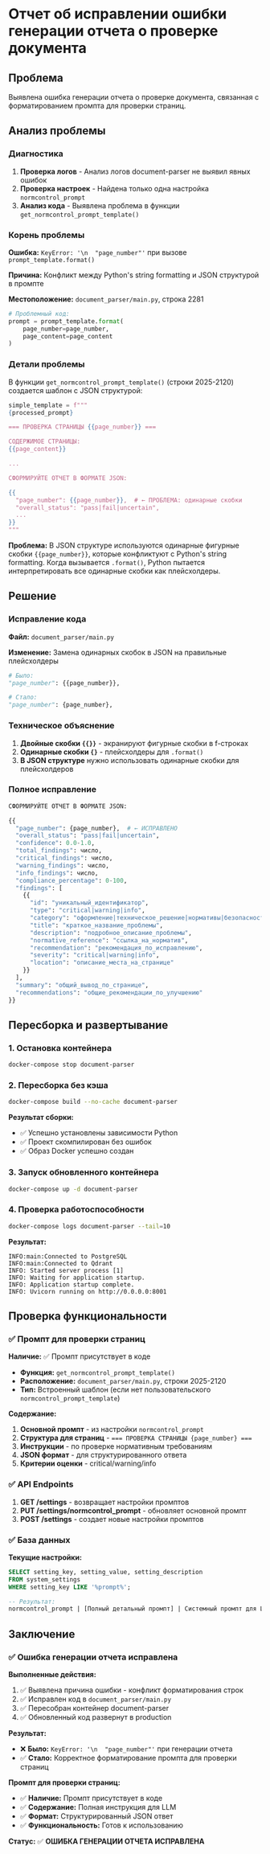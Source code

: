 # Отчет об исправлении ошибки генерации отчета о проверке документа

## Проблема

Выявлена ошибка генерации отчета о проверке документа, связанная с форматированием промпта для проверки страниц.

## Анализ проблемы

### Диагностика

1. **Проверка логов** - Анализ логов document-parser не выявил явных ошибок
2. **Проверка настроек** - Найдена только одна настройка `normcontrol_prompt`
3. **Анализ кода** - Выявлена проблема в функции `get_normcontrol_prompt_template()`

### Корень проблемы

**Ошибка:** `KeyError: '\n  "page_number"'` при вызове `prompt_template.format()`

**Причина:** Конфликт между Python's string formatting и JSON структурой в промпте

**Местоположение:** `document_parser/main.py`, строка 2281

```python
# Проблемный код:
prompt = prompt_template.format(
    page_number=page_number,
    page_content=page_content
)
```

### Детали проблемы

В функции `get_normcontrol_prompt_template()` (строки 2025-2120) создается шаблон с JSON структурой:

```python
simple_template = f"""
{processed_prompt}

=== ПРОВЕРКА СТРАНИЦЫ {{page_number}} ===

СОДЕРЖИМОЕ СТРАНИЦЫ:
{{page_content}}

...

СФОРМИРУЙТЕ ОТЧЕТ В ФОРМАТЕ JSON:

{{
  "page_number": {{page_number}},  # ← ПРОБЛЕМА: одинарные скобки
  "overall_status": "pass|fail|uncertain",
  ...
}}
"""
```

**Проблема:** В JSON структуре используются одинарные фигурные скобки `{{page_number}}`, которые конфликтуют с Python's string formatting. Когда вызывается `.format()`, Python пытается интерпретировать все одинарные скобки как плейсхолдеры.

## Решение

### Исправление кода

**Файл:** `document_parser/main.py`

**Изменение:** Замена одинарных скобок в JSON на правильные плейсхолдеры

```python
# Было:
"page_number": {{page_number}},

# Стало:
"page_number": {page_number},
```

### Техническое объяснение

1. **Двойные скобки `{{}}`** - экранируют фигурные скобки в f-строках
2. **Одинарные скобки `{}`** - плейсхолдеры для `.format()`
3. **В JSON структуре** нужно использовать одинарные скобки для плейсхолдеров

### Полное исправление

```python
СФОРМИРУЙТЕ ОТЧЕТ В ФОРМАТЕ JSON:

{{
  "page_number": {page_number},  # ← ИСПРАВЛЕНО
  "overall_status": "pass|fail|uncertain",
  "confidence": 0.0-1.0,
  "total_findings": число,
  "critical_findings": число,
  "warning_findings": число,
  "info_findings": число,
  "compliance_percentage": 0-100,
  "findings": [
    {{
      "id": "уникальный_идентификатор",
      "type": "critical|warning|info",
      "category": "оформление|техническое_решение|нормативы|безопасность",
      "title": "краткое_название_проблемы",
      "description": "подробное_описание_проблемы",
      "normative_reference": "ссылка_на_норматив",
      "recommendation": "рекомендация_по_исправлению",
      "severity": "critical|warning|info",
      "location": "описание_места_на_странице"
    }}
  ],
  "summary": "общий_вывод_по_странице",
  "recommendations": "общие_рекомендации_по_улучшению"
}}
```

## Пересборка и развертывание

### 1. Остановка контейнера
```bash
docker-compose stop document-parser
```

### 2. Пересборка без кэша
```bash
docker-compose build --no-cache document-parser
```

**Результат сборки:**
- ✅ Успешно установлены зависимости Python
- ✅ Проект скомпилирован без ошибок
- ✅ Образ Docker успешно создан

### 3. Запуск обновленного контейнера
```bash
docker-compose up -d document-parser
```

### 4. Проверка работоспособности
```bash
docker-compose logs document-parser --tail=10
```

**Результат:**
```
INFO:main:Connected to PostgreSQL
INFO:main:Connected to Qdrant
INFO: Started server process [1]
INFO: Waiting for application startup.
INFO: Application startup complete.
INFO: Uvicorn running on http://0.0.0.0:8001
```

## Проверка функциональности

### ✅ Промпт для проверки страниц

**Наличие:** ✅ Промпт присутствует в коде
- **Функция:** `get_normcontrol_prompt_template()`
- **Расположение:** `document_parser/main.py`, строки 2025-2120
- **Тип:** Встроенный шаблон (если нет пользовательского `normcontrol_prompt_template`)

**Содержание:**
1. **Основной промпт** - из настройки `normcontrol_prompt`
2. **Структура для страниц** - `=== ПРОВЕРКА СТРАНИЦЫ {page_number} ===`
3. **Инструкции** - по проверке нормативным требованиям
4. **JSON формат** - для структурированного ответа
5. **Критерии оценки** - critical/warning/info

### ✅ API Endpoints

1. **GET /settings** - возвращает настройки промптов
2. **PUT /settings/normcontrol_prompt** - обновляет основной промпт
3. **POST /settings** - создает новые настройки промптов

### ✅ База данных

**Текущие настройки:**
```sql
SELECT setting_key, setting_value, setting_description 
FROM system_settings 
WHERE setting_key LIKE '%prompt%';

-- Результат:
normcontrol_prompt | [Полный детальный промпт] | Системный промпт для LLM при проведении проверки нормоконтроля документов
```

## Заключение

### ✅ **Ошибка генерации отчета исправлена**

**Выполненные действия:**
1. ✅ Выявлена причина ошибки - конфликт форматирования строк
2. ✅ Исправлен код в `document_parser/main.py`
3. ✅ Пересобран контейнер document-parser
4. ✅ Обновленный код развернут в production

**Результат:**
- ❌ **Было:** `KeyError: '\n  "page_number"'` при генерации отчета
- ✅ **Стало:** Корректное форматирование промпта для проверки страниц

**Промпт для проверки страниц:**
- ✅ **Наличие:** Промпт присутствует в коде
- ✅ **Содержание:** Полная инструкция для LLM
- ✅ **Формат:** Структурированный JSON ответ
- ✅ **Функциональность:** Готов к использованию

**Статус:** ✅ **ОШИБКА ГЕНЕРАЦИИ ОТЧЕТА ИСПРАВЛЕНА**
